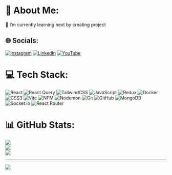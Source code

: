 # 💫 About Me:
🌱 I’m currently learning next by creating project


## 🌐 Socials:
[![Instagram](https://img.shields.io/badge/Instagram-%23E4405F.svg?logo=Instagram&logoColor=white)](https://instagram.com/mrym__salimi_) [![LinkedIn](https://img.shields.io/badge/LinkedIn-%230077B5.svg?logo=linkedin&logoColor=white)](https://linkedin.com/in/maryam-salimi-03910524b) [![YouTube](https://img.shields.io/badge/YouTube-%23FF0000.svg?logo=YouTube&logoColor=white)](https://youtube.com/@@Mrm_Salimi) 

# 💻 Tech Stack:
![React](https://img.shields.io/badge/react-%2320232a.svg?style=for-the-badge&logo=react&logoColor=%2361DAFB) ![React Query](https://img.shields.io/badge/-React%20Query-FF4154?style=for-the-badge&logo=react%20query&logoColor=white) ![TailwindCSS](https://img.shields.io/badge/tailwindcss-%2338B2AC.svg?style=for-the-badge&logo=tailwind-css&logoColor=white) ![JavaScript](https://img.shields.io/badge/javascript-%23323330.svg?style=for-the-badge&logo=javascript&logoColor=%23F7DF1E) ![Redux](https://img.shields.io/badge/redux-%23593d88.svg?style=for-the-badge&logo=redux&logoColor=white) ![Docker](https://img.shields.io/badge/docker-%230db7ed.svg?style=for-the-badge&logo=docker&logoColor=white) ![CSS3](https://img.shields.io/badge/css3-%231572B6.svg?style=for-the-badge&logo=css3&logoColor=white) ![Vite](https://img.shields.io/badge/vite-%23646CFF.svg?style=for-the-badge&logo=vite&logoColor=white) ![NPM](https://img.shields.io/badge/NPM-%23CB3837.svg?style=for-the-badge&logo=npm&logoColor=white) ![Nodemon](https://img.shields.io/badge/NODEMON-%23323330.svg?style=for-the-badge&logo=nodemon&logoColor=%BBDEAD) ![Git](https://img.shields.io/badge/git-%23F05033.svg?style=for-the-badge&logo=git&logoColor=white) ![GitHub](https://img.shields.io/badge/github-%23121011.svg?style=for-the-badge&logo=github&logoColor=white) ![MongoDB](https://img.shields.io/badge/MongoDB-%234ea94b.svg?style=for-the-badge&logo=mongodb&logoColor=white) ![Socket.io](https://img.shields.io/badge/Socket.io-black?style=for-the-badge&logo=socket.io&badgeColor=010101) ![React Router](https://img.shields.io/badge/React_Router-CA4245?style=for-the-badge&logo=react-router&logoColor=white)
# 📊 GitHub Stats:
![](https://github-readme-stats.vercel.app/api?username=mrym-salimi-js&theme=dark&hide_border=true&include_all_commits=true&count_private=false)<br/>
![](https://github-readme-streak-stats.herokuapp.com/?user=mrym-salimi-js&theme=dark&hide_border=true)<br/>
![](https://github-readme-stats.vercel.app/api/top-langs/?username=mrym-salimi-js&theme=dark&hide_border=true&include_all_commits=true&count_private=false&layout=compact)

---
[![](https://visitcount.itsvg.in/api?id=mrym-salimi-js&icon=0&color=0)](https://visitcount.itsvg.in)

<!-- Proudly created with GPRM ( https://gprm.itsvg.in ) -->
